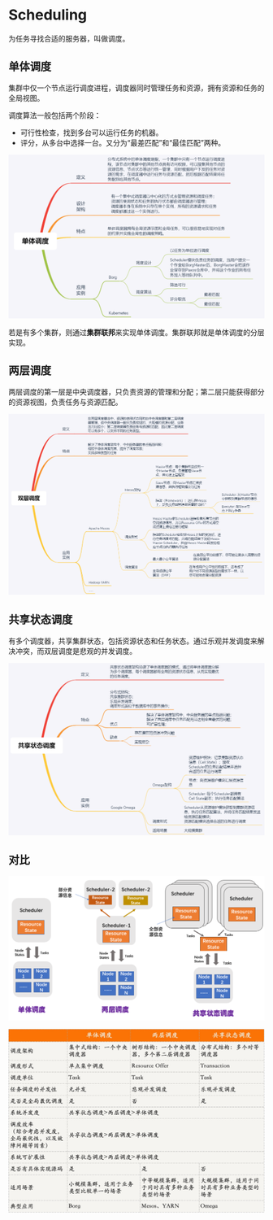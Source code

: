 # Scheduling

为任务寻找合适的服务器，叫做调度。

## 单体调度

集群中仅一个节点运行调度进程，调度器同时管理任务和资源，拥有资源和任务的全局视图。

调度算法一般包括两个阶段：

* 可行性检查，找到多台可以运行任务的机器。
* 评分，从多台中选择一台。又分为“最差匹配”和“最佳匹配”两种。

![](../../.gitbook/assets/image%20%28282%29.png)

若是有多个集群，则通过**集群联邦**来实现单体调度。集群联邦就是单体调度的分层实现。

## 两层调度

两层调度的第一层是中央调度器，只负责资源的管理和分配；第二层只能获得部分的资源视图，负责任务与资源匹配。

![](../../.gitbook/assets/image%20%28283%29.png)

## 共享状态调度

有多个调度器，共享集群状态，包括资源状态和任务状态。通过乐观并发调度来解决冲突，而双层调度是悲观的并发调度。

![](../../.gitbook/assets/image%20%28279%29.png)

## 对比

![](../../.gitbook/assets/image%20%28284%29.png)

![](../../.gitbook/assets/image%20%28278%29.png)

